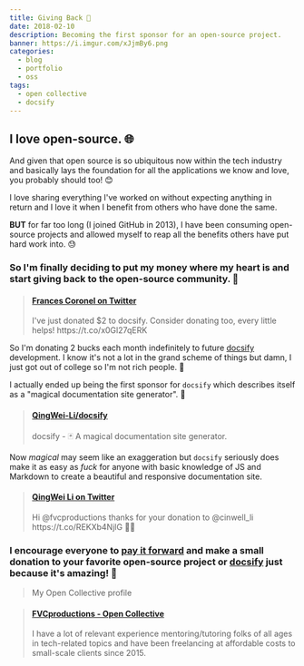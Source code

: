 ```yaml
---
title: Giving Back 💛
date: 2018-02-10
description: Becoming the first sponsor for an open-source project.
banner: https://i.imgur.com/xJjmBy6.png
categories:
  - blog
  - portfolio
  - oss
tags:
  - open collective
  - docsify
---
```


## I love open-source. 🌐

And given that open source is so ubiquitous now within the tech industry and basically lays the foundation for all the applications we know and love, you probably should too! 😊

I love sharing everything I've worked on without expecting anything in return and I love it when I benefit from others who have done the same.

**BUT** for far too long (I joined GitHub in 2013), I have been consuming open-source projects and allowed myself to reap all the benefits others have put hard work into. 😓

### So I'm finally deciding to put my money where my heart is and start giving back to the open-source community. 💛

<blockquote class="embedly-card"><h4><a href="https://twitter.com/fvcproductions/status/962443938027118592">Frances Coronel on Twitter</a></h4><p>I've just donated $2 to docsify. Consider donating too, every little helps! https://t.co/x0Gl27qERK</p></blockquote>
<script async src="//cdn.embedly.com/widgets/platform.js" charset="UTF-8"></script>

So I'm donating 2 bucks each month indefinitely to future [docsify](//docsify.js.org/) development. I know it's not a lot in the grand scheme of things but damn, I just got out of college so I'm not rich people. 💸

I actually ended up being the first sponsor for `docsify` which describes itself as a "magical documentation site generator". 🔮

<blockquote class="embedly-card"><h4><a href="https://github.com/QingWei-Li/docsify/">QingWei-Li/docsify</a></h4><p>docsify - 🃏 A magical documentation site generator.</p></blockquote>
<script async src="//cdn.embedly.com/widgets/platform.js" charset="UTF-8"></script>

Now _magical_ may seem like an exaggeration but `docsify` seriously does make it as easy as _fuck_ for anyone with basic knowledge of JS and Markdown to create a beautiful and responsive documentation site.

<blockquote class="embedly-card"><h4><a href="https://twitter.com/cinwell_li/status/962483629745229825">QingWei Li on Twitter</a></h4><p>Hi @fvcproductions thanks for your donation to @cinwell_li https://t.co/REKXb4NjlG 🎉😊</p></blockquote>
<script async src="//cdn.embedly.com/widgets/platform.js" charset="UTF-8"></script>

### I encourage everyone to [pay it forward](https://opencollective.com) and make a small donation to your favorite open-source project or [docsify](https://opencollective.com/docsify) just because it's amazing! 🎉

> My Open Collective profile

<blockquote class="embedly-card"><h4><a href="https://opencollective.com/fvcproductions">FVCproductions - Open Collective</a></h4><p>I have a lot of relevant experience mentoring/tutoring folks of all ages in tech-related topics and have been freelancing at affordable costs to small-scale clients since 2015.</p></blockquote>
<script async src="//cdn.embedly.com/widgets/platform.js" charset="UTF-8"></script>
